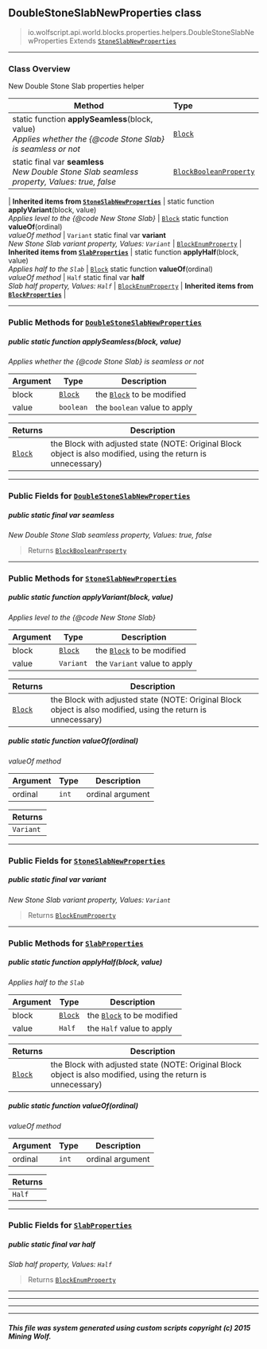 ## DoubleStoneSlabNewProperties __class__

>io.wolfscript.api.world.blocks.properties.helpers.DoubleStoneSlabNewProperties
>Extends [`StoneSlabNewProperties`](StoneSlabNewProperties.md)

---

### Class Overview

New Double Stone Slab properties helper

Method | Type   
--- | :--- 
static function __applySeamless__(block, value) <br> _Applies whether the {@code Stone Slab} is seamless or not_ | [`Block`](../../Block.md)
static final var __seamless__ <br> _New Double Stone Slab seamless property, Values: true, false_ | [`BlockBooleanProperty`](../BlockBooleanProperty.md)
 |
__Inherited items from [`StoneSlabNewProperties`](StoneSlabNewProperties.md)__ |
static function __applyVariant__(block, value) <br> _Applies level to the {@code New Stone Slab}_ | [`Block`](../../Block.md)
static function __valueOf__(ordinal) <br> _valueOf method_ | `Variant`
static final var __variant__ <br> _New Stone Slab variant property, Values: `Variant`_ | [`BlockEnumProperty`](../BlockEnumProperty.md)
 |
__Inherited items from [`SlabProperties`](SlabProperties.md)__ |
static function __applyHalf__(block, value) <br> _Applies half to the `Slab`_ | [`Block`](../../Block.md)
static function __valueOf__(ordinal) <br> _valueOf method_ | `Half`
static final var __half__ <br> _Slab half property, Values: `Half`_ | [`BlockEnumProperty`](../BlockEnumProperty.md)
 |
__Inherited items from [`BlockProperties`](BlockProperties.md)__ |









---


### Public Methods for [`DoubleStoneSlabNewProperties`](DoubleStoneSlabNewProperties.md)

##### <a id='applyseamless'></a>public static function __applySeamless__(block, value)

_Applies whether the {@code Stone Slab} is seamless or not_

Argument | Type | Description  
--- | --- | --- 
block | [`Block`](../../Block.md) | the [`Block`](../../Block.md) to be modified
value | `boolean` | the `boolean` value to apply

Returns | Description
--- | --- 
[`Block`](../../Block.md) | the Block with adjusted state (NOTE: Original Block object is also modified, using the return is unnecessary)


---

### Public Fields for [`DoubleStoneSlabNewProperties`](DoubleStoneSlabNewProperties.md)

##### <a id='seamless'></a>public static final var __seamless__

_New Double Stone Slab seamless property, Values: true, false_

>Returns
>  [`BlockBooleanProperty`](../BlockBooleanProperty.md)

---

### Public Methods for [`StoneSlabNewProperties`](StoneSlabNewProperties.md)

##### <a id='applyvariant'></a>public static function __applyVariant__(block, value)

_Applies level to the {@code New Stone Slab}_

Argument | Type | Description  
--- | --- | --- 
block | [`Block`](../../Block.md) | the [`Block`](../../Block.md) to be modified
value | `Variant` | the `Variant` value to apply

Returns | Description
--- | --- 
[`Block`](../../Block.md) | the Block with adjusted state (NOTE: Original Block object is also modified, using the return is unnecessary)


##### <a id='valueof'></a>public static function __valueOf__(ordinal)

_valueOf method_

Argument | Type | Description  
--- | --- | --- 
ordinal | `int` | ordinal argument

Returns | 
--- | 
`Variant` |


---

### Public Fields for [`StoneSlabNewProperties`](StoneSlabNewProperties.md)

##### <a id='variant'></a>public static final var __variant__

_New Stone Slab variant property, Values: `Variant`_

>Returns
>  [`BlockEnumProperty`](../BlockEnumProperty.md)

---

### Public Methods for [`SlabProperties`](SlabProperties.md)

##### <a id='applyhalf'></a>public static function __applyHalf__(block, value)

_Applies half to the `Slab`_

Argument | Type | Description  
--- | --- | --- 
block | [`Block`](../../Block.md) | the [`Block`](../../Block.md) to be modified
value | `Half` | the `Half` value to apply

Returns | Description
--- | --- 
[`Block`](../../Block.md) | the Block with adjusted state (NOTE: Original Block object is also modified, using the return is unnecessary)


##### <a id='valueof'></a>public static function __valueOf__(ordinal)

_valueOf method_

Argument | Type | Description  
--- | --- | --- 
ordinal | `int` | ordinal argument

Returns | 
--- | 
`Half` |


---

### Public Fields for [`SlabProperties`](SlabProperties.md)

##### <a id='half'></a>public static final var __half__

_Slab half property, Values: `Half`_

>Returns
>  [`BlockEnumProperty`](../BlockEnumProperty.md)

---


---


---


---


##### This file was system generated using custom scripts copyright (c) 2015 Mining Wolf.
	

